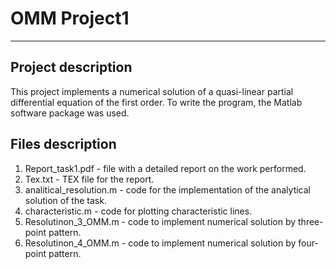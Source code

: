 # OMM Project1

---

## Project description

This project implements a numerical solution of a quasi-linear partial differential equation of the first order.
To write the program, the Matlab software package was used.

## Files description

1. Report_task1.pdf - file with a detailed report on the work performed.
2. Тех.txt - TEX file for the report.
3. analitical_resolution.m - code for the implementation of the analytical solution of the task.
4. characteristic.m - code for plotting characteristic lines.
5. Resolutinon_3_OMM.m - code to implement numerical solution by three-point pattern.
6. Resolutinon_4_OMM.m - code to implement numerical solution by four-point pattern.
